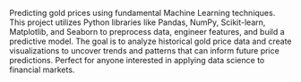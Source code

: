 Predicting gold prices using fundamental Machine Learning techniques. This project utilizes Python libraries like Pandas, NumPy, Scikit-learn, Matplotlib, and Seaborn to preprocess data, engineer features, and build a predictive model. The goal is to analyze historical gold price data and create visualizations to uncover trends and patterns that can inform future price predictions. Perfect for anyone interested in applying data science to financial markets.
